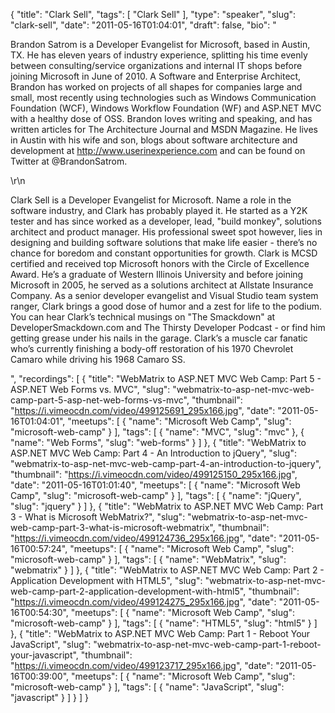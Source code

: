 {
  "title": "Clark Sell",
  "tags": [
    "Clark Sell"
  ],
  "type": "speaker",
  "slug": "clark-sell",
  "date": "2011-05-16T01:04:01",
  "draft": false,
  "bio": "<p>Brandon Satrom is a Developer Evangelist for Microsoft, based in Austin, TX. He has eleven years of industry experience, splitting his time evenly between consulting/service organizations and internal IT shops before joining Microsoft in June of 2010. A Software and Enterprise Architect, Brandon has worked on projects of all shapes for companies large and small, most recently using technologies such as Windows Communication Foundation (WCF), Windows Workflow Foundation (WF) and ASP.NET MVC with a healthy dose of OSS. Brandon loves writing and speaking, and has written articles for The Architecture Journal and MSDN Magazine. He lives in Austin with his wife and son, blogs about software architecture and development at http://www.userinexperience.com and can be found on Twitter at @BrandonSatrom.</p>\r\n<p>Clark Sell is a Developer Evangelist for Microsoft. Name a role in the software industry, and Clark has probably played it. He started as a Y2K tester and has since worked as a developer, lead, \"build monkey\", solutions architect and product manager. His professional sweet spot however, lies in designing and building software solutions that make life easier - there&rsquo;s no chance for boredom and constant opportunities for growth. Clark is MCSD certified and received top Microsoft honors with the Circle of Excellence Award. He&rsquo;s a graduate of Western Illinois University and before joining Microsoft in 2005, he served as a solutions architect at Allstate Insurance Company. As a senior developer evangelist and Visual Studio team system ranger, Clark brings a good dose of humor and a zest for life to the podium. You can hear Clark&rsquo;s technical musings on \"The Smackdown\" at DeveloperSmackdown.com and The Thirsty Developer Podcast - or find him getting grease under his nails in the garage. Clark&rsquo;s a muscle car fanatic who&rsquo;s currently finishing a body-off restoration of his 1970 Chevrolet Camaro while driving his 1968 Camaro SS.</p>",
  "recordings": [
    {
      "title": "WebMatrix to ASP.NET MVC Web Camp: Part 5 - ASP.NET Web Forms vs. MVC",
      "slug": "webmatrix-to-asp-net-mvc-web-camp-part-5-asp-net-web-forms-vs-mvc",
      "thumbnail": "https://i.vimeocdn.com/video/499125691_295x166.jpg",
      "date": "2011-05-16T01:04:01",
      "meetups": [
        {
          "name": "Microsoft Web Camp",
          "slug": "microsoft-web-camp"
        }
      ],
      "tags": [
        {
          "name": "MVC",
          "slug": "mvc"
        },
        {
          "name": "Web Forms",
          "slug": "web-forms"
        }
      ]
    },
    {
      "title": "WebMatrix to ASP.NET MVC Web Camp: Part 4 - An Introduction to jQuery",
      "slug": "webmatrix-to-asp-net-mvc-web-camp-part-4-an-introduction-to-jquery",
      "thumbnail": "https://i.vimeocdn.com/video/499125150_295x166.jpg",
      "date": "2011-05-16T01:01:40",
      "meetups": [
        {
          "name": "Microsoft Web Camp",
          "slug": "microsoft-web-camp"
        }
      ],
      "tags": [
        {
          "name": "jQuery",
          "slug": "jquery"
        }
      ]
    },
    {
      "title": "WebMatrix to ASP.NET MVC Web Camp: Part 3 - What is Microsoft WebMatrix?",
      "slug": "webmatrix-to-asp-net-mvc-web-camp-part-3-what-is-microsoft-webmatrix",
      "thumbnail": "https://i.vimeocdn.com/video/499124736_295x166.jpg",
      "date": "2011-05-16T00:57:24",
      "meetups": [
        {
          "name": "Microsoft Web Camp",
          "slug": "microsoft-web-camp"
        }
      ],
      "tags": [
        {
          "name": "WebMatrix",
          "slug": "webmatrix"
        }
      ]
    },
    {
      "title": "WebMatrix to ASP.NET MVC Web Camp: Part 2 - Application Development with HTML5",
      "slug": "webmatrix-to-asp-net-mvc-web-camp-part-2-application-development-with-html5",
      "thumbnail": "https://i.vimeocdn.com/video/499124275_295x166.jpg",
      "date": "2011-05-16T00:54:30",
      "meetups": [
        {
          "name": "Microsoft Web Camp",
          "slug": "microsoft-web-camp"
        }
      ],
      "tags": [
        {
          "name": "HTML5",
          "slug": "html5"
        }
      ]
    },
    {
      "title": "WebMatrix to ASP.NET MVC Web Camp: Part 1 - Reboot Your JavaScript",
      "slug": "webmatrix-to-asp-net-mvc-web-camp-part-1-reboot-your-javascript",
      "thumbnail": "https://i.vimeocdn.com/video/499123717_295x166.jpg",
      "date": "2011-05-16T00:39:00",
      "meetups": [
        {
          "name": "Microsoft Web Camp",
          "slug": "microsoft-web-camp"
        }
      ],
      "tags": [
        {
          "name": "JavaScript",
          "slug": "javascript"
        }
      ]
    }
  ]
}